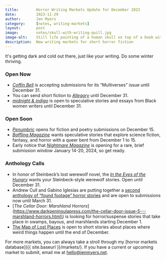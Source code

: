 ```yaml
---
title:        Horror Writing Markets Update for December 2023
date:         2023-11-29
author:       Jen Myers
category:     [notes, writing-markets]
layout:       post
image:        notes/skull-with-writing-quill.jpg
image-alt:    Still life painting of a human skull on top of a book with an overturned glass and a writing quill
description:  New writing markets for short horror fiction
---
```


It's getting dark and cold out there, just like your writing. Do some winter thriving.

### Open Now

- [_Coffin Bell_](https://coffinbell.submittable.com/submit) is accepting submissions for its “Multiverses” issue until December 31.
- You can send short fiction to [_Allegory_](https://www.allegoryezine.com/submissions) until December 31.
- [_midnight & indigo_](https://www.midnightandindigo.com/write-for-us/) is open to speculative stories and essays from Black women writers until December 31.

### Open Soon

- [_Penumbric_](https://www.penumbric.com/subs.html) opens for fiction and poetry submissions on December 15.
- [_Baffling Magazine_](https://www.bafflingmag.com/submissions) wants speculative stories that explore science fiction, fantasy, and horror with a queer bent from December 1 to 15.
- Early notice that [_Nightmare Magazine_](https://adamant.moksha.io/publication/7) is opening for a rare, brief submission window January 14-20, 2024, so get ready.

### Anthology Calls

- In honor of Steinbeck’s lost werewolf novel, the [_In the Eyes of the Hungry_](https://castaignepublishing.bigcartel.com/in-the-eyes-of-the-hungry-submissions) wants your Steinbeck-style werewolf stories. Open until December 31.
- Andrew Cull and Gabino Iglesias are putting together a [second anthology of “found footage” horror stories](https://twitter.com/andrewcull/status/1726411913448542270) and are open to submissions now until March 31.
- [_The Cellar Door: Marshland Horrors_](https://www.darkpeninsulapress.com/the-cellar-door-issue-5---marshland-horrors.html\) is looking for horror/suspense stories that take place in swamps, bayous, and marshlands starting December 1.
- [The Map of Lost Places](https://apexbookcompany.moksha.io/publication/the-map-of-lost-places) is open to short stories about places where weird things happen until the end of December.

For more markets, you can always take a stroll through my [horror markets database]({{ site.baseurl }}/markets/). If you have a current or upcoming market to submit, email me at [hello@jenmyers.net](mailto:hello@jenmyers.net).
